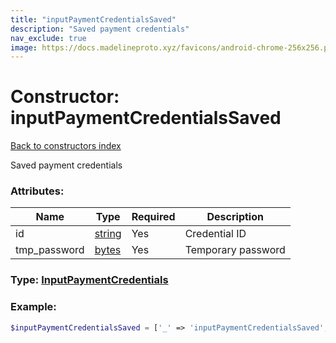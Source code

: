 ```yaml
---
title: "inputPaymentCredentialsSaved"
description: "Saved payment credentials"
nav_exclude: true
image: https://docs.madelineproto.xyz/favicons/android-chrome-256x256.png
---
```

# Constructor: inputPaymentCredentialsSaved  
[Back to constructors index](/API_docs/constructors/index.html)



Saved payment credentials

### Attributes:

| Name     |    Type       | Required | Description |
|----------|---------------|----------|-------------|
|id|[string](/API_docs/types/string.html) | Yes|Credential ID|
|tmp\_password|[bytes](/API_docs/types/bytes.html) | Yes|Temporary password|



### Type: [InputPaymentCredentials](/API_docs/types/InputPaymentCredentials.html)


### Example:

```php
$inputPaymentCredentialsSaved = ['_' => 'inputPaymentCredentialsSaved', 'id' => 'string', 'tmp_password' => 'bytes'];
```  
